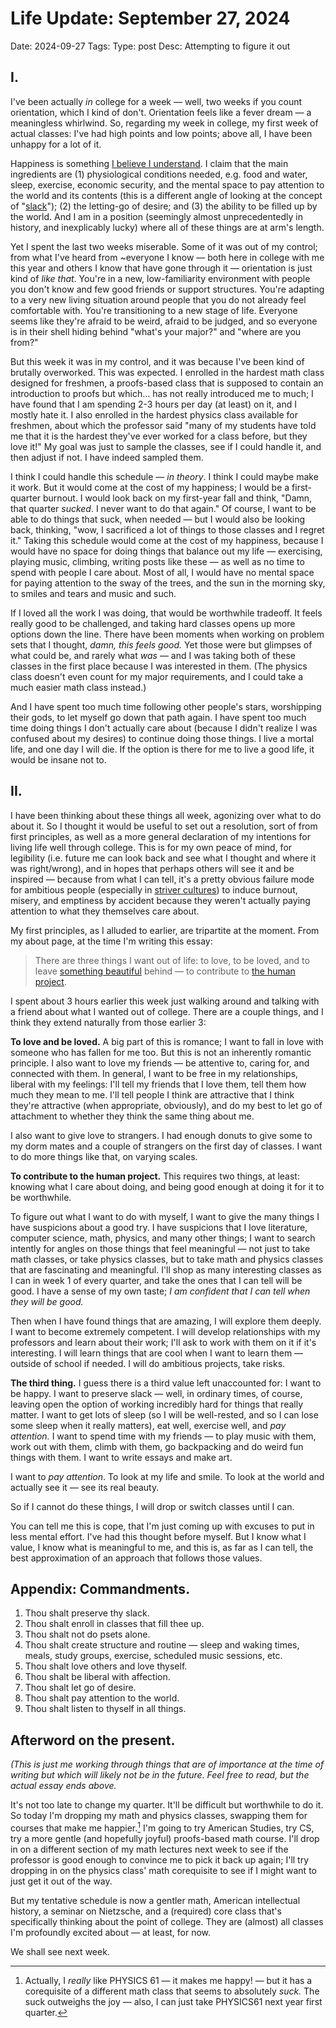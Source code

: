# Life Update: September 27, 2024
Date: 2024-09-27
Tags:
Type: post
Desc: Attempting to figure it out

## I. 

I've been actually *in* college for a week — well, two weeks if you count orientation, which I kind of don't. Orientation feels like a fever dream — a meaningless whirlwind. So, regarding my week in college, my first week of actual classes: I've had high points and low points; above all, I have been unhappy for a lot of it.

Happiness is something [I believe I understand](how-to-be-happy). I claim that the main ingredients are (1) physiological conditions needed, e.g. food and water, sleep, exercise, economic security, and the mental space to pay attention to the world and its contents (this is a different angle of looking at the concept of "[slack](https://thezvi.substack.com/p/slack)"); (2) the letting-go of desire; and (3) the ability to be filled up by the world. And I am in a position (seemingly almost unprecedentedly in history, and inexplicably lucky) where all of these things are at arm's length.

Yet I spent the last two weeks miserable. Some of it was out of my control; from what I've heard from ~everyone I know — both here in college with me this year and others I know that have gone through it — orientation is just kind of *like that*. You're in a new, low-familiarity environment with people you don't know and few good friends or support structures. You're adapting to a very new living situation around people that you do not already feel comfortable with. You're transitioning to a new stage of life. Everyone seems like they're afraid to be weird, afraid to be judged, and so everyone is in their shell hiding behind "what's your major?" and "where are you from?"

But this week it was in my control, and it was because I've been kind of brutally overworked. This was expected. I enrolled in the hardest math class designed for freshmen, a proofs-based class that is supposed to contain an introduction to proofs but which… has not really introduced me to much; I have found that I am spending 2-3 hours per day (at least) on it, and I mostly hate it. I also enrolled in the hardest physics class available for freshmen, about which the professor said "many of my students have told me that it is the hardest they've ever worked for a class before, but they love it!" My goal was just to sample the classes, see if I could handle it, and then adjust if not. I have indeed sampled them.

I think I could handle this schedule — *in theory*. I think I could maybe make it work. But it would come at the cost of my happiness; I would be a first-quarter burnout. I would look back on my first-year fall and think, "Damn, that quarter *sucked*. I never want to do that again." Of course, I want to be able to do things that suck, when needed — but I would also be looking back, thinking, "wow, I sacrificed a lot of things to those classes and I regret it." Taking this schedule would come at the cost of my happiness, because I would have no space for doing things that balance out my life — exercising, playing music, climbing, writing posts like these — as well as no time to spend with people I care about. Most of all, I would have no mental space for paying attention to the sway of the trees, and the sun in the morning sky, to smiles and tears and music and such.

If I loved all the work I was doing, that would be worthwhile tradeoff. It feels really good to be challenged, and taking hard classes opens up more options down the line. There have been moments when working on problem sets that I thought, *damn, this feels good.* Yet those were but glimpses of what could be, and rarely what *was* — and I was taking both of these classes in the first place because I was interested in them. (The physics class doesn't even count for my major requirements, and I could take a much easier math class instead.) 

And I have spent too much time following other people's stars, worshipping their gods, to let myself go down that path again. I have spent too much time doing things I don't actually care about (because I didn't realize I was confused about my desires) to continue doing those things. I live a mortal life, and one day I will die. If the option is there for me to live a good life, it would be insane not to.

## II. 

I have been thinking about these things all week, agonizing over what to do about it. So I thought it would be useful to set out a resolution, sort of from first principles, as well as a more general declaration of my intentions for living life well through college. This is for my own peace of mind, for legibility (i.e. future me can look back and see what I thought and where it was right/wrong), and in hopes that perhaps others will see it and be inspired — because from what I can tell, it's a pretty obvious failure mode for ambitious people (especially in [striver cultures](/striving)) to induce burnout, misery, and emptiness by accident because they weren't actually paying attention to what they themselves care about.

My first principles, as I alluded to earlier, are tripartite at the moment. From my about page, at the time I'm writing this essay:

> There are three things I want out of life: to love, to be loved, and to leave [something beautiful](aesthetics) behind — to contribute to [the human project](the-human-project).

I spent about 3 hours earlier this week just walking around and talking with a friend about what I wanted out of college. There are a couple things, and I think they extend naturally from those earlier 3: 

**To love and be loved.** A big part of this is romance; I want to fall in love with someone who has fallen for me too. But this is not an inherently romantic principle. I also want to love my friends — be attentive to, caring for, and connected with them. In general, I want to be free in my relationships, liberal with my feelings: I'll tell my friends that I love them, tell them how much they mean to me. I'll tell people I think are attractive that I think they're attractive (when appropriate, obviously), and do my best to let go of attachment to whether they think the same thing about me. 

I also want to give love to strangers. I had enough donuts to give some to my dorm mates and a couple of strangers on the first day of classes. I want to do more things like that, on varying scales.

**To contribute to the human project.** This requires two things, at least: knowing what I care about doing, and being good enough at doing it for it to be worthwhile.

To figure out what I want to do with myself, I want to give the many things I have suspicions about a good try. I have suspicions that I love literature, computer science, math, physics, and many other things; I want to search intently for angles on those things that feel meaningful — not just to take math classes, or take physics classes, but to take math and physics classes that are fascinating and meaningful. I'll shop as many interesting classes as I can in week 1 of every quarter, and take the ones that I can tell will be good. I have a sense of my own taste; *I am confident that I can tell when they will be good.*

Then when I have found things that are amazing, I will explore them deeply. I want to become extremely competent. I will develop relationships with my professors and learn about their work; I'll ask to work with them on it if it's interesting. I will learn things that are cool when I want to learn them — outside of school if needed. I will do ambitious projects, take risks. 

**The third thing.** I guess there is a third value left unaccounted for: I want to be happy. I want to preserve slack — well, in ordinary times, of course, leaving open the option of working incredibly hard for things that really matter. I want to get lots of sleep (so I will be well-rested, and so I can lose some sleep when it really matters), eat well, exercise well, and *pay attention.* I want to spend time with my friends — to play music with them, work out with them, climb with them, go backpacking and do weird fun things with them. I want to write essays and make art. 

I want to *pay attention*. To look at my life and smile. To look at the world and actually see it — see its real beauty.

So if I cannot do these things, I will drop or switch classes until I can.

You can tell me this is cope, that I'm just coming up with excuses to put in less mental effort. I've had this thought before myself. But I know what I value, I know what is meaningful to me, and this is, as far as I can tell, the best approximation of an approach that follows those values. 

## Appendix: Commandments.

1. Thou shalt preserve thy slack.
2. Thou shalt enroll in classes that fill thee up. 
3. Thou shalt not do psets alone.
4. Thou shalt create structure and routine — sleep and waking times, meals, study groups, exercise, scheduled music sessions, etc.
5. Thou shalt love others and love thyself.
6. Thou shalt be liberal with affection.
7. Thou shalt let go of desire.
8. Thou shalt pay attention to the world.
9. Thou shalt listen to thyself in all things.

## Afterword on the present.

*‌(This is just me working through things that are of importance at the time of writing but which will likely not be in the future. Feel free to read, but the actual essay ends above.*

It's not too late to change my quarter. It'll be difficult but worthwhile to do it. So today I'm dropping my math and physics classes, swapping them for courses that make me happier.[^1] I'm going to try American Studies, try CS, try a more gentle (and hopefully joyful) proofs-based math course. I'll drop in on a different section of my math lectures next week to see if the professor is good enough to convince me to pick it back up again; I'll try dropping in on the physics class' math corequisite to see if I might want to just get it out of the way. 

But my tentative schedule is now a gentler math, American intellectual history, a seminar on Nietzsche, and a (required) core class that's specifically thinking about the point of college. They are (almost) all classes I'm profoundly excited about — at least, for now. 

We shall see next week.

[^1]:  Actually, I *really* like PHYSICS 61 — it makes me happy! — but it has a corequisite of a different math class that seems to absolutely *suck.* The suck outweighs the joy — also, I can just take PHYSICS61 next year first quarter.